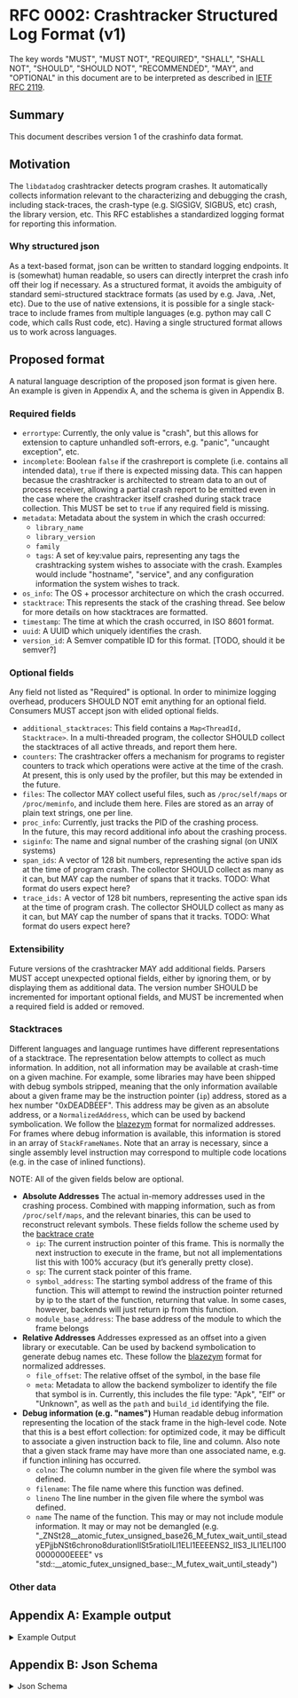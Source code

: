 # RFC 0002: Crashtracker Structured Log Format (v1)

The key words "MUST", "MUST NOT", "REQUIRED", "SHALL", "SHALL NOT", "SHOULD", "SHOULD NOT", "RECOMMENDED",  "MAY", and "OPTIONAL" in this document are to be interpreted as described in [IETF RFC 2119](https://datatracker.ietf.org/doc/html/rfc2119).

## Summary
This document describes version 1 of the crashinfo data format.

## Motivation
The `libdatadog` crashtracker detects program crashes.
It automatically collects information relevant to the characterizing and debugging the crash, including stack-traces, the crash-type (e.g. SIGSIGV, SIGBUS, etc) crash, the library version, etc.
This RFC establishes a standardized logging format for reporting this information.

### Why structured json
As a text-based format, json can be written to standard logging endpoints.
It is (somewhat) human readable, so users can directly interpret the crash info off their log if necessary.
As a structured format, it avoids the ambiguity of standard semi-structured stacktrace formats (as used by e.g. Java, .Net, etc).
Due to the use of native extensions, it is possible for a single stack-trace to include frames from multiple languages (e.g. python may call C code, which calls Rust code, etc).
Having a single structured format allows us to work across languages.

## Proposed format
A natural language description of the proposed json format is given here.
An example is given in Appendix A, and the schema is given in Appendix B.

### Required fields
- `errortype`:
    Currently, the only value is "crash", but this allows for extension to capture unhandled soft-errors, e.g. "panic", "uncaught exception", etc.
- `incomplete`:
    Boolean `false` if the crashreport is complete (i.e. contains all intended data), `true` if there is expected missing data.
    This can happen becasue the crashtracker is architected to stream data to an out of process receiver, allowing a partial crash report to be emitted even in the case where the crashtracker itself crashed during stack trace collection.
    This MUST be set to `true` if any required field is missing.
- `metadata`:
    Metadata about the system in which the crash occurred:
    - `library_name`
    - `library_version`
    - `family`
    - `tags`:
      A set of key:value pairs, representing any tags the crashtracking system wishes to associate with the crash.
      Examples would include "hostname", "service", and any configuration information the system wishes to track.
- `os_info`: 
    The OS + processor architecture on which the crash occurred.
- `stacktrace`: 
    This represents the stack of the crashing thread.
    See below for more details on how stacktraces are formatted.
- `timestamp`:
    The time at which the crash occurred, in ISO 8601 format.
- `uuid`:
    A UUID which uniquely identifies the crash.
- `version_id`:
    A Semver compatible ID for this format. [TODO, should it be semver?]

### Optional fields
Any field not listed as "Required" is optional.
In order to minimize logging overhead, producers SHOULD NOT emit anything for an optional field.
Consumers MUST accept json with elided optional fields.

- `additional_stacktraces`:
    This field contains a `Map<ThreadId, Stacktrace>`.
    In a multi-threaded program, the collector SHOULD collect the stacktraces of all active threads, and report them here.
- `counters`:
    The crashtracker offers a mechanism for programs to register counters to track which operations were active at the time of the crash.
    At present, this is only used by the profiler, but this may be extended in the future.
- `files`:
    The collector MAY collect useful files, such as `/proc/self/maps` or `/proc/meminfo`, and include them here.
    Files are stored as an array of plain text strings, one per line.
- `proc_info`: 
    Currently, just tracks the PID of the crashing process.  
    In the future, this may record additional info about the crashing process.
- `siginfo`:
    The name and signal number of the crashing signal (on UNIX systems)
- `span_ids`: 
    A vector of 128 bit numbers, representing the active span ids at the time of program crash.
    The collector SHOULD collect as many as it can, but MAY cap the number of spans that it tracks.
    TODO: What format do users expect here?
- `trace_ids:`
    A vector of 128 bit numbers, representing the active span ids at the time of program crash.
    The collector SHOULD collect as many as it can, but MAY cap the number of spans that it tracks.
    TODO: What format do users expect here?

### Extensibility
Future versions of the crashtracker MAY add additional fields.
Parsers MUST accept unexpected optional fields, either by ignoring them, or by displaying them as additional data.
The version number SHOULD be incremented for important optional fields, and MUST be incremented when a required field is added or removed.

### Stacktraces
Different languages and language runtimes have different representations of a stacktrace.
The representation below attempts to collect as much information.
In addition, not all information may be available at crash-time on a given machine.
For example, some libraries may have been shipped with debug symbols stripped, meaning that the only information available about a given frame may be the instruction pointer (`ip`) address, stored as a hex number "0xDEADBEEF".
This address may be given as an absolute address, or a `NormalizedAddress`, which can be used by backend symbolication.
We follow the [blazezym](https://github.com/libbpf/blazesym) format for normalized addresses.
For frames where debug information is available, this information is stored in an array of `StackFrameNames`.
Note that an array is necessary, since a single assembly level instruction may correspond to multiple code locations (e.g. in the case of inlined functions).

NOTE: All of the given fields below are optional.

- **Absolute Addresses**
  The actual in-memory addresses used in the crashing process.
  Combined with mapping information, such as from `/proc/self/maps`, and the relevant binaries, this can be used to reconstruct relevant symbols.
  These fields follow the scheme used by the [backtrace crate](https://docs.rs/backtrace/latest/backtrace/struct.Frame.html)
  - `ip`:
    The current instruction pointer of this frame.
    This is normally the next instruction to execute in the frame, but not all implementations list this with 100% accuracy (but it’s generally pretty close).
  - `sp`:
    The current stack pointer of this frame.
  - `symbol_address`:
    The starting symbol address of the frame of this function.
    This will attempt to rewind the instruction pointer returned by ip to the start of the function, returning that value.
    In some cases, however, backends will just return ip from this function.
  - `module_base_address`:
    The base address of the module to which the frame belongs
- **Relative Addresses**
  Addresses expressed as an offset into a given library or executable.
  Can be used by backend symbolication to generate debug names etc.
  These follow the [blazezym](https://github.com/libbpf/blazesym) format for normalized addresses.
  - `file_offset`: 
    The relative offset of the symbol, in the base file
  - `meta`:
    Metadata to allow the backend symbolizer to identify the file that symbol is in.
    Currently, this includes the file type: "Apk", "Elf" or "Unknown", as well as the `path` and `build_id` identifying the file.
- **Debug information (e.g. "names")**
  Human readable debug information representing the location of the stack frame in the high-level code.
  Note that this is a best effort collection: for optimized code, it may be difficult to associate a given instruction back to file, line and column.
  Also note that a given stack frame may have more than one associated name, e.g. if function inlining has occurred.
  - `colno`:
    The column number in the given file where the symbol was defined.
  - `filename`:
    The file name where this function was defined.
  - `lineno`
    The line number in the given file where the symbol was defined.
  - `name`
    The name of the function.
    This may or may not include module information.
    It may or may not be demangled (e.g. "_ZNSt28__atomic_futex_unsigned_base26_M_futex_wait_until_steadyEPjjbNSt6chrono8durationIlSt5ratioILl1ELl1EEEENS2_IlS3_ILl1ELl1000000000EEEE" vs "std::__atomic_futex_unsigned_base::_M_futex_wait_until_steady")


### Other data

## Appendix A: Example output
<details>
  <summary>Example Output</summary>

```json
{
  "counters": {
    "unwinding": 0,
    "not_profiling": 0,
    "serializing": 1,
    "collecting_sample": 0
  },
  "incomplete": false,
  "metadata": {
    "profiling_library_name": "crashtracking-test",
    "profiling_library_version": "12.34.56",
    "family": "crashtracking-test",
    "tags": []
  },
  "os_info": {
    "os_type": "Macos",
    "version": {
      "Semantic": [
        14,
        5,
        0
      ]
    },
    "edition": null,
    "codename": null,
    "bitness": "X64",
    "architecture": "arm64"
  },
  "proc_info": {
    "pid": 95565
  },
  "siginfo": {
    "signum": 11,
    "signame": "SIGSEGV"
  },
  "span_ids": [
    42
  ],
  "stacktrace": [
    {
      "ip": "0x100f702ac",
      "names": [
        {
          "colno": 5,
          "filename":
"/Users/daniel.schwartznarbonne/.cargo/registry/src/index.crates.io-6f17d22bba15001f/backtrace-0.3.71/src/backtrace/libunwind.rs",
          "lineno": 105,
          "name": "trace"
        },
        {
          "colno": 5,
          "filename":
"/Users/daniel.schwartznarbonne/.cargo/registry/src/index.crates.io-6f17d22bba15001f/backtrace-0.3.71/src/backtrace/mod.rs",
          "lineno": 66,
          "name":
"trace_unsynchronized<datadog_crashtracker::collectors::emit_backtrace_by_frames::{closure_env#0}<std::process::ChildStdin>>"
        },
        {
          "colno": 5,
          "filename":
"/Users/daniel.schwartznarbonne/go/src/github.com/DataDog/libdatadog/crashtracker/src/collectors.rs",
          "lineno": 33,
          "name": "emit_backtrace_by_frames<std::process::ChildStdin>"
        }
      ],
      "sp": "0x16f9658c0",
      "symbol_address": "0x100f702ac"
    },
    {
      "ip": "0x100f6f518",
      "names": [
        {
          "colno": 18,
          "filename":
"/Users/daniel.schwartznarbonne/go/src/github.com/DataDog/libdatadog/crashtracker/src/crash_handler.rs",
          "lineno": 379,
          "name": "emit_crashreport<std::process::ChildStdin>"
        },
        {
          "colno": 23,
          "filename":
"/Users/daniel.schwartznarbonne/go/src/github.com/DataDog/libdatadog/crashtracker/src/crash_handler.rs",
          "lineno": 414,
          "name": "handle_posix_signal_impl"
        },
        {
          "colno": 13,
          "filename":
"/Users/daniel.schwartznarbonne/go/src/github.com/DataDog/libdatadog/crashtracker/src/crash_handler.rs",
          "lineno": 264,
          "name": "handle_posix_sigaction"
        }
      ],
      "sp": "0x16f965940",
      "symbol_address": "0x100f6f518"
    },
    {
      "ip": "0x186b9b584",
      "names": [
        {
          "name": "__simple_esappend"
        }
      ],
      "sp": "0x16f965ae0",
      "symbol_address": "0x186b9b584"
    },
    {
      "ip": "0x10049bd94",
      "names": [
        {
          "name": "_main"
        }
      ],
      "sp": "0x16f965b10",
      "symbol_address": "0x10049bd94"
    }
  ],
  "trace_ids": [
    18446744073709551617
  ],
  "timestamp": "2024-07-19T16:52:16.422378Z",
  "uuid": "a42add90-0e60-4799-b9f7-cbe0ebec4f27"
}
```
</details>

## Appendix B: Json Schema

<details>
  <summary>Json Schema</summary>

``` json
{
  "$schema": "http://json-schema.org/draft-07/schema#",
  "title": "CrashInfo",
  "type": "object",
  "required": [
    "incomplete",
    "os_info",
    "uuid"
  ],
  "properties": {
    "additional_stacktraces": {
      "type": "object",
      "additionalProperties": {
        "type": "array",
        "items": {
          "$ref": "#/definitions/StackFrame"
        }
      }
    },
    "counters": {
      "type": "object",
      "additionalProperties": {
        "type": "integer",
        "format": "int64"
      }
    },
    "files": {
      "type": "object",
      "additionalProperties": {
        "type": "array",
        "items": {
          "type": "string"
        }
      }
    },
    "incomplete": {
      "type": "boolean"
    },
    "metadata": {
      "anyOf": [
        {
          "$ref": "#/definitions/CrashtrackerMetadata"
        },
        {
          "type": "null"
        }
      ]
    },
    "os_info": {
      "$ref": "#/definitions/OsInfo"
    },
    "proc_info": {
      "anyOf": [
        {
          "$ref": "#/definitions/ProcessInfo"
        },
        {
          "type": "null"
        }
      ]
    },
    "siginfo": {
      "anyOf": [
        {
          "$ref": "#/definitions/SigInfo"
        },
        {
          "type": "null"
        }
      ]
    },
    "span_ids": {
      "type": "array",
      "items": {
        "type": "integer",
        "format": "uint128",
        "minimum": 0.0
      }
    },
    "stacktrace": {
      "type": "array",
      "items": {
        "$ref": "#/definitions/StackFrame"
      }
    },
    "tags": {
      "description": "Any additional data goes here",
      "type": "object",
      "additionalProperties": {
        "type": "string"
      }
    },
    "timestamp": {
      "type": [
        "string",
        "null"
      ]
    },
    "trace_ids": {
      "type": "array",
      "items": {
        "type": "integer",
        "format": "uint128",
        "minimum": 0.0
      }
    },
    "uuid": {
      "type": "string"
    }
  },
  "definitions": {
    "CrashtrackerMetadata": {
      "type": "object",
      "required": [
        "family",
        "profiling_library_name",
        "profiling_library_version",
        "tags"
      ],
      "properties": {
        "family": {
          "type": "string"
        },
        "profiling_library_name": {
          "type": "string"
        },
        "profiling_library_version": {
          "type": "string"
        },
        "tags": {
          "type": "array",
          "items": {
            "type": "string"
          }
        }
      }
    },
    "NormalizedAddress": {
      "type": "object",
      "required": [
        "file_offset",
        "meta"
      ],
      "properties": {
        "file_offset": {
          "type": "integer",
          "format": "uint64",
          "minimum": 0.0
        },
        "meta": {
          "$ref": "#/definitions/NormalizedAddressMeta"
        }
      }
    },
    "NormalizedAddressMeta": {
      "oneOf": [
        {
          "type": "string",
          "enum": [
            "Unknown"
          ]
        },
        {
          "type": "object",
          "required": [
            "Apk"
          ],
          "properties": {
            "Apk": {
              "type": "string"
            }
          },
          "additionalProperties": false
        },
        {
          "type": "object",
          "required": [
            "Elf"
          ],
          "properties": {
            "Elf": {
              "type": "object",
              "required": [
                "path"
              ],
              "properties": {
                "build_id": {
                  "type": [
                    "array",
                    "null"
                  ],
                  "items": {
                    "type": "integer",
                    "format": "uint8",
                    "minimum": 0.0
                  }
                },
                "path": {
                  "type": "string"
                }
              }
            }
          },
          "additionalProperties": false
        },
        {
          "type": "object",
          "required": [
            "Unexpected"
          ],
          "properties": {
            "Unexpected": {
              "type": "string"
            }
          },
          "additionalProperties": false
        }
      ]
    },
    "OsInfo": {
      "type": "object",
      "required": [
        "architecture",
        "bitness",
        "os_type",
        "version"
      ],
      "properties": {
        "architecture": {
          "type": "string"
        },
        "bitness": {
          "type": "string"
        },
        "os_type": {
          "type": "string"
        },
        "version": {
          "$ref": "#/definitions/Version"
        }
      }
    },
    "ProcessInfo": {
      "type": "object",
      "required": [
        "pid"
      ],
      "properties": {
        "pid": {
          "type": "integer",
          "format": "uint32",
          "minimum": 0.0
        }
      }
    },
    "SigInfo": {
      "type": "object",
      "required": [
        "signum"
      ],
      "properties": {
        "signame": {
          "type": [
            "string",
            "null"
          ]
        },
        "signum": {
          "type": "integer",
          "format": "uint64",
          "minimum": 0.0
        }
      }
    },
    "StackFrame": {
      "description": "All fields are hex encoded integers.",
      "type": "object",
      "properties": {
        "ip": {
          "type": [
            "string",
            "null"
          ]
        },
        "module_base_address": {
          "type": [
            "string",
            "null"
          ]
        },
        "names": {
          "type": [
            "array",
            "null"
          ],
          "items": {
            "$ref": "#/definitions/StackFrameNames"
          }
        },
        "normalized_ip": {
          "anyOf": [
            {
              "$ref": "#/definitions/NormalizedAddress"
            },
            {
              "type": "null"
            }
          ]
        },
        "sp": {
          "type": [
            "string",
            "null"
          ]
        },
        "symbol_address": {
          "type": [
            "string",
            "null"
          ]
        }
      }
    },
    "StackFrameNames": {
      "type": "object",
      "properties": {
        "colno": {
          "type": [
            "integer",
            "null"
          ],
          "format": "uint32",
          "minimum": 0.0
        },
        "filename": {
          "type": [
            "string",
            "null"
          ]
        },
        "lineno": {
          "type": [
            "integer",
            "null"
          ],
          "format": "uint32",
          "minimum": 0.0
        },
        "name": {
          "type": [
            "string",
            "null"
          ]
        }
      }
    },
    "Version": {
      "oneOf": [
        {
          "type": "string",
          "enum": [
            "Unknown"
          ]
        },
        {
          "type": "object",
          "required": [
            "Semantic"
          ],
          "properties": {
            "Semantic": {
              "type": "array",
              "items": [
                {
                  "type": "integer",
                  "format": "uint64",
                  "minimum": 0.0
                },
                {
                  "type": "integer",
                  "format": "uint64",
                  "minimum": 0.0
                },
                {
                  "type": "integer",
                  "format": "uint64",
                  "minimum": 0.0
                }
              ],
              "maxItems": 3,
              "minItems": 3
            }
          },
          "additionalProperties": false
        },
        {
          "type": "object",
          "required": [
            "Rolling"
          ],
          "properties": {
            "Rolling": {
              "type": [
                "string",
                "null"
              ]
            }
          },
          "additionalProperties": false
        },
        {
          "type": "object",
          "required": [
            "Custom"
          ],
          "properties": {
            "Custom": {
              "type": "string"
            }
          },
          "additionalProperties": false
        }
      ]
    }
  }
}
```
</details>

